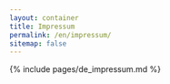 ```yaml
---
layout: container
title: Impressum
permalink: /en/impressum/
sitemap: false
---
```


{% include pages/de_impressum.md %}

